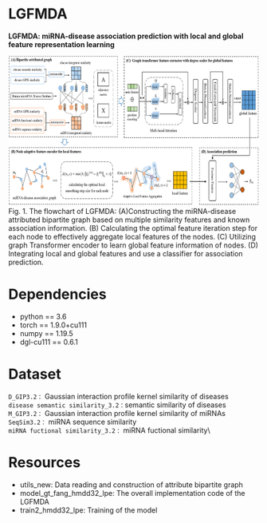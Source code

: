 # LGFMDA
**LGFMDA: miRNA-disease association prediction with local and global feature representation learning**
<div align="center">
  <img src="fig1.png" width="800px" height="300px">
</div>
Fig. 1. The flowchart of LGFMDA: (A)Constructing the miRNA-disease attributed bipartite graph based on multiple similarity features and known association information. (B) Calculating the optimal feature iteration step for each node to effectively aggregate local features of the nodes. (C) Utilizing graph Transformer encoder to learn global feature information of nodes. (D) Integrating local and global features and use a classifier for association prediction.

# Dependencies
* python == 3.6
* torch == 1.9.0+cu111 
* numpy == 1.19.5
* dgl-cu111 == 0.6.1

# Dataset
 ``D_GIP3.2：`` Gaussian interaction profile kernel similarity of diseases\
 ``disease semantic similarity_3.2：``semantic similarity of diseases\
 ``M_GIP3.2：`` Gaussian interaction profile kernel similarity of miRNAs\
 ``SeqSim3.2：`` miRNA sequence similarity\
 ``miRNA fuctional similarity_3.2：`` miRNA fuctional similarity\


# Resources
* utils_new: Data reading and construction of attribute bipartite graph
* model_gt_fang_hmdd32_lpe: The overall implementation code of the LGFMDA
* train2_hmdd32_lpe: Training of the model
